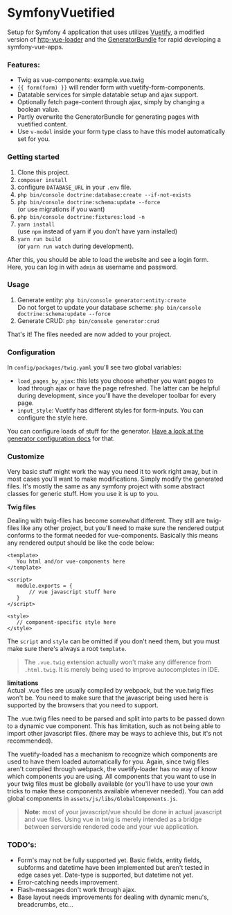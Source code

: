 SymfonyVuetified
=====================

Setup for Symfony 4 application that uses utilizes 
[Vuetify](https://vuetifyjs.com),
a modified version of [http-vue-loader](https://github.com/FranckFreiburger/http-vue-loader)
and the [GeneratorBundle](https://github.com/k3ssen/GeneratorBundle)
for rapid developing a symfony-vue-apps.

### Features:
* Twig as vue-components: example.vue.twig
* `{{ form(form) }}` will render form with vuetify-form-components.
* Datatable services for simple datatable setup and ajax support.
* Optionally fetch page-content through ajax, simply by changing a boolean value.
* Partly overwrite the GeneratorBundle for generating pages with vuetified content.
* Use `v-model` inside your form type class to have this model automatically set for you.

### Getting started

1. Clone this project.
1. `composer install`
1. configure `DATABASE_URL` in your `.env` file.
1. `php bin/console doctrine:database:create --if-not-exists`
1. `php bin/console doctrine:schema:update --force`  
    (or use migrations if you want)
1. `php bin/console doctrine:fixtures:load -n`    
1. `yarn install`  
(use `npm` instead of yarn if you don't have yarn installed)
1. `yarn run build`  
(or `yarn run watch` during development).

After this, you should be able to load the website and see a login form. 
Here, you can log in with `admin` as username and password.

### Usage

1. Generate entity: `php bin/console generator:entity:create`   
Do not forget to update your database scheme: `php bin/console doctrine:schema:update --force`
2. Generate CRUD: `php bin/console generator:crud`

That's it! The files needed are now added to your project. 

### Configuration

In `config/packages/twig.yaml` you'll see two global variables: 
- `load_pages_by_ajax`: this lets you choose whether you want pages to load through ajax or have the page
refreshed. The latter can be helpful during development, since you'll have the developer toolbar for every
page.
- `input_style`: Vuetify has different styles for form-inputs. You can configure the style here.


You can configure loads of stuff for the generator. [Have a look at the generator configuration docs](https://github.com/k3ssen/GeneratorBundle/blob/master/Resources/doc/configuration.md#generatorbundle)
 for that.

### Customize

Very basic stuff might work the way you need it to work right away, but in most cases you'll want to make
 modifications. Simply modify the generated files. It's mostly the same as any symfony project 
 with some abstract classes for generic stuff. How you use it is up to you.
 
**Twig files** 
 
Dealing with twig-files has become somewhat different. 
They still are twig-files like any other project, but you'll need to make sure the rendered output conforms to the 
format needed for vue-components. 
Basically this means any rendered output should be like the code below:
 ```
<template>
    You html and/or vue-components here
</template>

<script>
    module.exports = {
        // vue javascript stuff here
    }
</script>

<style>
    // component-specific style here
</style>
```

The `script` and `style` can be omitted if you don't need them, but you must make sure there's always 
a root `template`.

> The `.vue.twig` extension actually won't make any difference from `.html.twig`. 
It is merely being used to improve autocompletes in IDE.

**limitations**  
Actual .vue files are usually compiled by webpack, but the vue.twig files won't be. You need to
make sure that the javascript being used here is supported by the browsers that you need to support.

The .vue.twig files need to be parsed and split into parts to be passed down to a dynamic vue component. 
This has limitation, such as not being able to import other javascript files.
(there may be ways to achieve this, but it's not recommended).

The vuetify-loaded has a mechanism to recognize which components are used to have them loaded automatically for you.
Again, since twig files aren't compiled through webpack, the vuetify-loader has no way of know which components
you are using. All components that you want to use in your twig files must be globally available 
(or you'll have to use your own tricks to make these components available whenever needed). You can
add global components in `assets/js/libs/GlobalComponents.js`.

> **Note:** most of your javascript/vue should be done in actual javascript and vue files. 
Using vue in twig is merely intended as a bridge between serverside rendered code and your vue application. 

### TODO's:

* Form's may not be fully supported yet. Basic fields, entity fields, subforms and datetime have been implemented
but aren't tested in edge cases yet. 
Date-type is supported, but datetime not yet. 
* Error-catching needs improvement.
* Flash-messages don't work through ajax.
* Base layout needs improvements for dealing with dynamic menu's, breadcrumbs, etc...